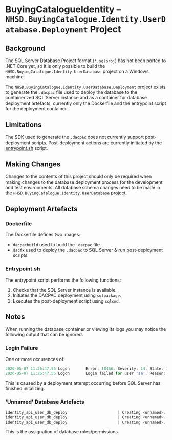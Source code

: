 ﻿# BuyingCatalogueIdentity – `NHSD.BuyingCatalogue.Identity.UserDatabase.Deployment` Project

## Background

The SQL Server Database Project format (`*.sqlproj`) has not been ported to .NET Core yet, so it is only possible to build the `NHSD.BuyingCatalogue.Identity.UserDatabase` project on a Windows machine.

The `NHSD.BuyingCatalogue.Identity.UserDatabase.Deployment` project exists to generate the `.dacpac` file used to deploy the database to the containerized SQL Server instance and as a container for database deployment artefacts, currently only the Dockerfile and the entrypoint script for the deployment container.

## Limitations

The SDK used to generate the `.dacpac` does not currently support post-deployment scripts. Post-deployment actions are currently initiated by the [entrypoint.sh](#entrypoint.sh) script.

## Making Changes

Changes to the contents of this project should only be required when making changes to the database deployment process for the development and test environments. All database schema changes need to be made in the `NHSD.BuyingCatalogue.Identity.UserDatabase` project.

## Deployment Artefacts

### Dockerfile

The Dockerfile defines two images:

- `dacpacbuild` used to build the `.dacpac` file
- `dacfx` used to deploy the `.dacpac` to SQL Server & run post-deployment scripts

### Entrypoint.sh

The entrypoint script performs the following functions:

1. Checks that the SQL Server instance is available.
2. Initiates the DACPAC deployment using `sqlpackage`.
3. Executes the post-deployment script using `sqlcmd`.

## Notes

When running the database container or viewing its logs you may notice the following output that can be ignored.

### Login Failure

One or more occurences of:

```powershell
2020-05-07 11:26:47.55 Logon       Error: 18456, Severity: 14, State: 7.
2020-05-07 11:26:47.55 Logon       Login failed for user 'sa'. Reason: An error occurred while evaluating the password. [CLIENT: 172.24.0.4]
```

This is caused by a deployment attempt occurring before SQL Server has finished initalizing.

### 'Unnamed' Database Artefacts

```powershell
identity_api_user_db_deploy                      | Creating <unnamed>...
identity_api_user_db_deploy                      | Creating <unnamed>...
identity_api_user_db_deploy                      | Creating <unnamed>...
```

This is the assignation of database roles/permissions.
